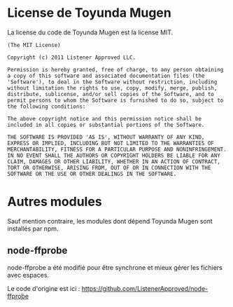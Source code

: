 # License de Toyunda Mugen

La license du code de Toyunda Mugen est la license MIT.

```
(The MIT License)

Copyright (c) 2011 Listener Approved LLC.

Permission is hereby granted, free of charge, to any person obtaining
a copy of this software and associated documentation files (the
'Software'), to deal in the Software without restriction, including
without limitation the rights to use, copy, modify, merge, publish,
distribute, sublicense, and/or sell copies of the Software, and to
permit persons to whom the Software is furnished to do so, subject to
the following conditions:

The above copyright notice and this permission notice shall be
included in all copies or substantial portions of the Software.

THE SOFTWARE IS PROVIDED 'AS IS', WITHOUT WARRANTY OF ANY KIND,
EXPRESS OR IMPLIED, INCLUDING BUT NOT LIMITED TO THE WARRANTIES OF
MERCHANTABILITY, FITNESS FOR A PARTICULAR PURPOSE AND NONINFRINGEMENT.
IN NO EVENT SHALL THE AUTHORS OR COPYRIGHT HOLDERS BE LIABLE FOR ANY
CLAIM, DAMAGES OR OTHER LIABILITY, WHETHER IN AN ACTION OF CONTRACT,
TORT OR OTHERWISE, ARISING FROM, OUT OF OR IN CONNECTION WITH THE
SOFTWARE OR THE USE OR OTHER DEALINGS IN THE SOFTWARE.
```


# Autres modules

Sauf mention contraire, les modules dont dépend Toyunda Mugen sont installés par npm.

## node-ffprobe

node-ffprobe a été modifié pour être synchrone et mieux gérer les fichiers avec espaces.

Le code d'origine est ici : https://github.com/ListenerApproved/node-ffprobe


